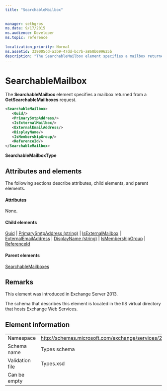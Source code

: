 ```yaml
---
title: "SearchableMailbox"
 
 
manager: sethgros
ms.date: 9/17/2015
ms.audience: Developer
ms.topic: reference
 
localization_priority: Normal
ms.assetid: 339005cd-a3b9-47dd-bc7b-a860b699625b
description: "The SearchableMailbox element specifies a mailbox returned from a GetSearchableMailboxes request."
---
```


# SearchableMailbox

The **SearchableMailbox** element specifies a mailbox returned from a **GetSearchableMailboxes** request. 
  
```XML
<SearchableMailbox>
   <Guid/>
   <PrimarySmtpAddress/>
   <IsExternalMailbox/>
   <ExternalEmailAddress/>
   <DisplayName/>
   <IsMembershipGroup/>
   <ReferenceId/>
</SearchableMailbox>
```

 **SearchableMailboxType**
## Attributes and elements

The following sections describe attributes, child elements, and parent elements.
  
#### Attributes

None.
  
#### Child elements

[Guid](guid-ex15websvcsotherref.md) | [PrimarySmtpAddress (string)](primarysmtpaddress-string.md) | [IsExternalMailbox](isexternalmailbox.md) | [ExternalEmailAddress](externalemailaddress.md) | [DisplayName (string)](displayname-string.md) | [IsMembershipGroup](ismembershipgroup.md) | [ReferenceId](referenceid.md)
  
#### Parent elements

[SearchableMailboxes](searchablemailboxes.md)
  
## Remarks

This element was introduced in Exchange Server 2013.
  
The schema that describes this element is located in the IIS virtual directory that hosts Exchange Web Services.
  
## Element information

|||
|:-----|:-----|
|Namespace  <br/> |http://schemas.microsoft.com/exchange/services/2006/types  <br/> |
|Schema name  <br/> |Types schema  <br/> |
|Validation file  <br/> |Types.xsd  <br/> |
|Can be empty  <br/> ||
   

